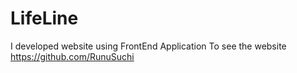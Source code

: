 # LifeLine
I developed website using FrontEnd Application To see the website https://github.com/RunuSuchi
